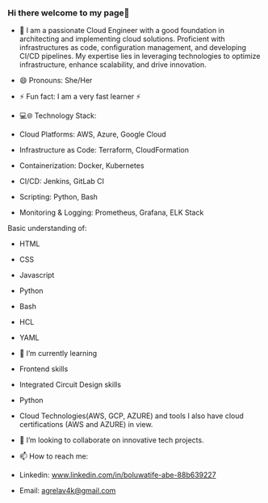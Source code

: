 ### Hi there welcome to my page👋

- 🔭 I am a passionate Cloud Engineer with a good foundation in architecting and implementing cloud solutions. Proficient with infrastructures as code, configuration management, and developing CI/CD pipelines. My expertise lies in leveraging technologies to optimize infrastructure, enhance scalability, and drive innovation.
- 😄 Pronouns: She/Her
- ⚡ Fun fact: I am a very fast learner ⚡
- 💻🌐 Technology Stack:

- Cloud Platforms: AWS, Azure, Google Cloud
- Infrastructure as Code: Terraform, CloudFormation
- Containerization: Docker, Kubernetes
- CI/CD: Jenkins, GitLab CI
- Scripting: Python, Bash
- Monitoring & Logging: Prometheus, Grafana, ELK Stack

Basic understanding of:

- HTML
- CSS
- Javascript
- Python
- Bash
- HCL
- YAML

- 🌱 I’m currently learning 
- Frontend skills
- Integrated Circuit Design skills
- Python
- Cloud Technologies(AWS, GCP, AZURE) and tools
I also have cloud certifications (AWS and AZURE) in view.

- 👯 I’m looking to collaborate on innovative tech projects.

- 📫 How to reach me: 
- Linkedin: www.linkedin.com/in/boluwatife-abe-88b639227
- Email: agrelav4k@gmail.com


